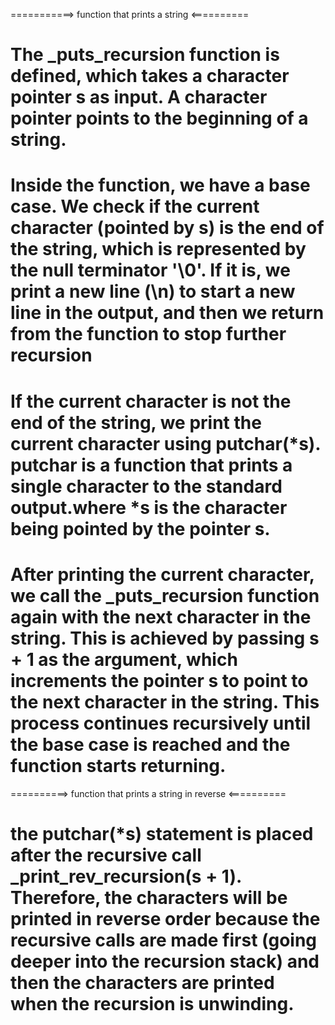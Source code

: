 ===========> function that prints a string <==========
  # The _puts_recursion function is defined, which takes a character pointer s as input. A character pointer points to the beginning of a string.
  # Inside the function, we have a base case. We check if the current character (pointed by s) is the end of the string, which is represented by the    null terminator '\0'. If it is, we print a new line (\n) to start a new line in the output, and then we return from the function to stop further    recursion
  # If the current character is not the end of the string, we print the current character using putchar(*s). putchar is a function that prints a        single character to the standard output.where *s is the character being pointed by the pointer s.
  # After printing the current character, we call the _puts_recursion function again with the next character in the string. This is achieved by         passing s + 1 as the argument, which increments the pointer s to point to the next character in the string. This process continues recursively      until the base case is reached and the function starts returning.


==========> function that prints a string in reverse <==========

  # the putchar(*s) statement is placed after the recursive call _print_rev_recursion(s + 1). Therefore, the characters will be printed in reverse      order because the recursive calls are made first (going deeper into the recursion stack) and then the characters are printed when the recursion     is unwinding.
